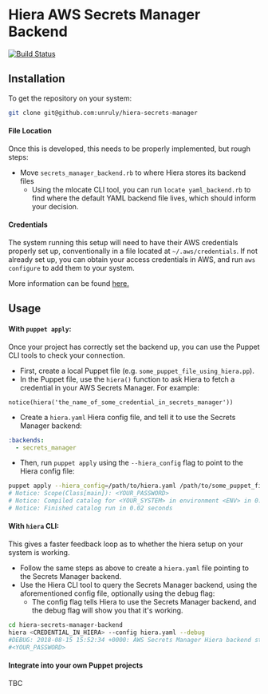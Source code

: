 # Hiera AWS Secrets Manager Backend

[![Build Status](https://travis-ci.org/unruly/hiera-secrets-manager.svg?branch=master)](https://travis-ci.org/unruly/hiera-secrets-manager)

## Installation
To get the repository on your system:
```bash
git clone git@github.com:unruly/hiera-secrets-manager
```

#### File Location

Once this is developed, this needs to be properly implemented, but rough steps: 

- Move `secrets_manager_backend.rb` to where Hiera stores its backend files
    - Using the mlocate CLI tool, you can run `locate yaml_backend.rb` to find where the default YAML backend file lives, which should inform your decision.

#### Credentials
The system running this setup will need to have their AWS credentials properly set up, conventionally in a file located at `~/.aws/credentials`. If not already set up, you can obtain your access credentials in AWS, and run `aws configure` to add them to your system.

More information can be found [here.](https://docs.aws.amazon.com/cli/latest/userguide/cli-chap-getting-started.html)


## Usage

#### With `puppet apply`:

Once your project has correctly set the backend up, you can use the Puppet CLI tools to check your connection.
<br/>
- First, create a local Puppet file (e.g. `some_puppet_file_using_hiera.pp`).
- In the Puppet file, use the `hiera()` function to ask Hiera to fetch a credential in your AWS Secrets Manager. For example:
```puppet
notice(hiera('the_name_of_some_credential_in_secrets_manager'))
```
- Create a `hiera.yaml` Hiera config file, and tell it to use the Secrets Manager backend:
```yaml
:backends:
  - secrets_manager
```
- Then, run `puppet apply` using the `--hiera_config` flag to point to the Hiera config file:
 ```bash
 puppet apply --hiera_config=/path/to/hiera.yaml /path/to/some_puppet_file_using_hiera.pp
# Notice: Scope(Class[main]): <YOUR_PASSWORD>
# Notice: Compiled catalog for <YOUR_SYSTEM> in environment <ENV> in 0.40 seconds
# Notice: Finished catalog run in 0.02 seconds
 ```
 
#### With `hiera` CLI:
This gives a faster feedback loop as to whether the hiera setup on your system is working.

- Follow the same steps as above to create a `hiera.yaml` file pointing to the Secrets Manager backend.
- Use the Hiera CLI tool to query the Secrets Manager backend, using the aforementioned config file, optionally using the debug flag:
    - The config flag tells Hiera to use the Secrets Manager backend, and the debug flag will show you that it's working.
```bash
cd hiera-secrets-manager-backend
hiera <CREDENTIAL_IN_HIERA> --config hiera.yaml --debug
#DEBUG: 2018-08-15 15:52:34 +0000: AWS Secrets Manager Hiera backend starting
#<YOUR_PASSWORD>
```

#### Integrate into your own Puppet projects
TBC
